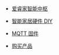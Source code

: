 


* [爱睿家智能中枢](ctl/)


* [智能家居硬件 DIY](diy/)


* [MQTT 固件](mqtt/)


* [购买产品](//shop107898810.taobao.com/)